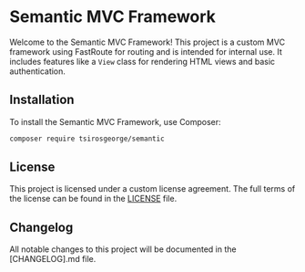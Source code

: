 # Semantic MVC Framework

Welcome to the Semantic MVC Framework! This project is a custom MVC framework using FastRoute for routing and is intended for internal use. It includes features like a `View` class for rendering HTML views and basic authentication.

## Installation

To install the Semantic MVC Framework, use Composer:

```bash
composer require tsirosgeorge/semantic
```

## License

This project is licensed under a custom license agreement. The full terms of the license can be found in the [LICENSE](LICENSE) file.

## Changelog

All notable changes to this project will be documented in the [CHANGELOG].md file.
